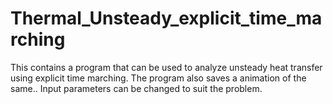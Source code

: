 # Thermal_Unsteady_explicit_time_marching
This contains a program that can be used to analyze unsteady heat transfer using explicit time marching. The program also saves a animation of the same.. Input parameters can be changed to suit the problem.
